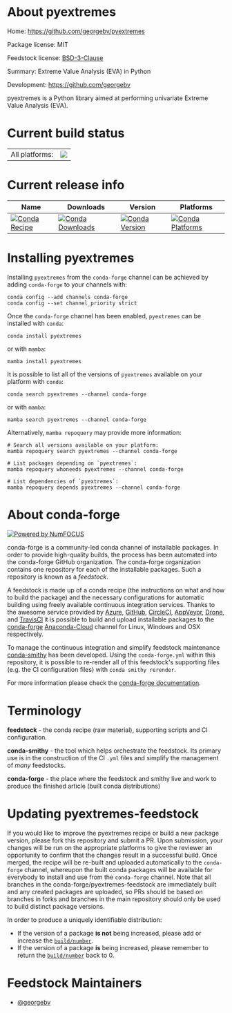 About pyextremes
================

Home: https://github.com/georgebv/pyextremes

Package license: MIT

Feedstock license: [BSD-3-Clause](https://github.com/conda-forge/pyextremes-feedstock/blob/main/LICENSE.txt)

Summary: Extreme Value Analysis (EVA) in Python

Development: https://github.com/georgebv

pyextremes is a Python library aimed at performing univariate Extreme Value Analysis (EVA).

Current build status
====================


<table><tr><td>All platforms:</td>
    <td>
      <a href="https://dev.azure.com/conda-forge/feedstock-builds/_build/latest?definitionId=9982&branchName=main">
        <img src="https://dev.azure.com/conda-forge/feedstock-builds/_apis/build/status/pyextremes-feedstock?branchName=main">
      </a>
    </td>
  </tr>
</table>

Current release info
====================

| Name | Downloads | Version | Platforms |
| --- | --- | --- | --- |
| [![Conda Recipe](https://img.shields.io/badge/recipe-pyextremes-green.svg)](https://anaconda.org/conda-forge/pyextremes) | [![Conda Downloads](https://img.shields.io/conda/dn/conda-forge/pyextremes.svg)](https://anaconda.org/conda-forge/pyextremes) | [![Conda Version](https://img.shields.io/conda/vn/conda-forge/pyextremes.svg)](https://anaconda.org/conda-forge/pyextremes) | [![Conda Platforms](https://img.shields.io/conda/pn/conda-forge/pyextremes.svg)](https://anaconda.org/conda-forge/pyextremes) |

Installing pyextremes
=====================

Installing `pyextremes` from the `conda-forge` channel can be achieved by adding `conda-forge` to your channels with:

```
conda config --add channels conda-forge
conda config --set channel_priority strict
```

Once the `conda-forge` channel has been enabled, `pyextremes` can be installed with `conda`:

```
conda install pyextremes
```

or with `mamba`:

```
mamba install pyextremes
```

It is possible to list all of the versions of `pyextremes` available on your platform with `conda`:

```
conda search pyextremes --channel conda-forge
```

or with `mamba`:

```
mamba search pyextremes --channel conda-forge
```

Alternatively, `mamba repoquery` may provide more information:

```
# Search all versions available on your platform:
mamba repoquery search pyextremes --channel conda-forge

# List packages depending on `pyextremes`:
mamba repoquery whoneeds pyextremes --channel conda-forge

# List dependencies of `pyextremes`:
mamba repoquery depends pyextremes --channel conda-forge
```


About conda-forge
=================

[![Powered by
NumFOCUS](https://img.shields.io/badge/powered%20by-NumFOCUS-orange.svg?style=flat&colorA=E1523D&colorB=007D8A)](https://numfocus.org)

conda-forge is a community-led conda channel of installable packages.
In order to provide high-quality builds, the process has been automated into the
conda-forge GitHub organization. The conda-forge organization contains one repository
for each of the installable packages. Such a repository is known as a *feedstock*.

A feedstock is made up of a conda recipe (the instructions on what and how to build
the package) and the necessary configurations for automatic building using freely
available continuous integration services. Thanks to the awesome service provided by
[Azure](https://azure.microsoft.com/en-us/services/devops/), [GitHub](https://github.com/),
[CircleCI](https://circleci.com/), [AppVeyor](https://www.appveyor.com/),
[Drone](https://cloud.drone.io/welcome), and [TravisCI](https://travis-ci.com/)
it is possible to build and upload installable packages to the
[conda-forge](https://anaconda.org/conda-forge) [Anaconda-Cloud](https://anaconda.org/)
channel for Linux, Windows and OSX respectively.

To manage the continuous integration and simplify feedstock maintenance
[conda-smithy](https://github.com/conda-forge/conda-smithy) has been developed.
Using the ``conda-forge.yml`` within this repository, it is possible to re-render all of
this feedstock's supporting files (e.g. the CI configuration files) with ``conda smithy rerender``.

For more information please check the [conda-forge documentation](https://conda-forge.org/docs/).

Terminology
===========

**feedstock** - the conda recipe (raw material), supporting scripts and CI configuration.

**conda-smithy** - the tool which helps orchestrate the feedstock.
                   Its primary use is in the construction of the CI ``.yml`` files
                   and simplify the management of *many* feedstocks.

**conda-forge** - the place where the feedstock and smithy live and work to
                  produce the finished article (built conda distributions)


Updating pyextremes-feedstock
=============================

If you would like to improve the pyextremes recipe or build a new
package version, please fork this repository and submit a PR. Upon submission,
your changes will be run on the appropriate platforms to give the reviewer an
opportunity to confirm that the changes result in a successful build. Once
merged, the recipe will be re-built and uploaded automatically to the
`conda-forge` channel, whereupon the built conda packages will be available for
everybody to install and use from the `conda-forge` channel.
Note that all branches in the conda-forge/pyextremes-feedstock are
immediately built and any created packages are uploaded, so PRs should be based
on branches in forks and branches in the main repository should only be used to
build distinct package versions.

In order to produce a uniquely identifiable distribution:
 * If the version of a package **is not** being increased, please add or increase
   the [``build/number``](https://docs.conda.io/projects/conda-build/en/latest/resources/define-metadata.html#build-number-and-string).
 * If the version of a package **is** being increased, please remember to return
   the [``build/number``](https://docs.conda.io/projects/conda-build/en/latest/resources/define-metadata.html#build-number-and-string)
   back to 0.

Feedstock Maintainers
=====================

* [@georgebv](https://github.com/georgebv/)

